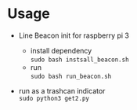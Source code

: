 # Usage  

- Line Beacon init for raspberry pi 3  
    - install dependency  
    `sudo bash instsall_beacon.sh`  
    - run  
    `sudo bash run_beacon.sh`  

- run as a trashcan indicator  
    `sudo python3 get2.py`  
 
